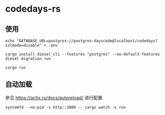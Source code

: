 codedays-rs
===

## 使用

```shell
echo "DATABASE_URL=postgres://postgres:dayscode@localhost/codedays?sslmode=disable" > .env

cargo install diesel_cli --features "postgres" --no-default-features
diesel migration run

cargo run
```

## 自动加载

参见 https://actix.rs/docs/autoreload/ 进行配置

```shell
systemfd --no-pid -s http::3000 -- cargo watch -x run
```
